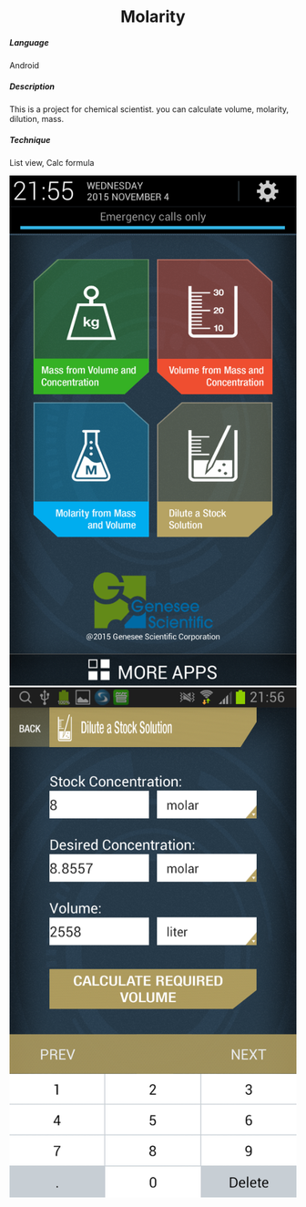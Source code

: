 <H1 align="center">Molarity</H1>

<H5>Language</H5>
Android

<H5>Description</H5>
This is a project for chemical scientist.
you can calculate volume, molarity, dilution, mass.

<H5>Technique</H5>
List view, Calc formula

![main view](https://raw.githubusercontent.com/llvc/molarity/master/portfolio/Screenshot_2015-11-04-21-55-16.png)
![keyboard](https://raw.githubusercontent.com/llvc/molarity/master/portfolio/Screenshot_2015-11-04-21-56-31.png)
